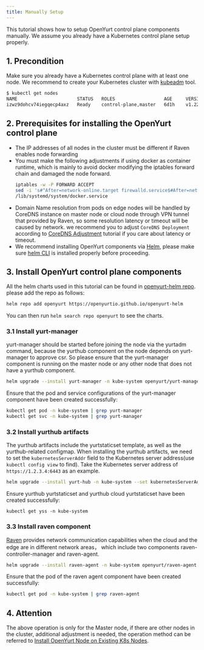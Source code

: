```yaml
---
title: Manually Setup
---
```


This tutorial shows how to setup OpenYurt control plane components manually. We assume you already have a Kubernetes control plane setup properly.

## 1. Precondition

Make sure you already have a Kubernetes control plane with at least one node. We recommend to create your Kubernetes cluster with [kubeadm](https://kubernetes.io/docs/setup/production-environment/tools/kubeadm/create-cluster-kubeadm/) tool.

```bash
$ kubectl get nodes
NAME                      STATUS   ROLES                  AGE     VERSION
izwz9dohcv74iegqecp4axz   Ready    control-plane,master   6d1h    v1.22.11
```

## 2. Prerequisites for installing the OpenYurt control plane
* The IP addresses of all nodes in the cluster must be different if Raven enables node forwarding
* You must make the following adjustments if using docker as container runtime, which is mainly to avoid docker modifying the iptables forward chain and damaged the node forward.
  ```bash
  iptables -w -P FORWARD ACCEPT
  sed -i 's#^After=network-online.target firewalld.service$#After=network-online.target firewalld.service containerd.service#g' \
  /lib/systemd/system/docker.service
  ```
* Domain Name resolution from pods on edge nodes will be handled by CoreDNS instance on master node or cloud node through VPN tunnel that provided by Raven, so some resolution latency or timeout will be caused by network. we recommend you to adjust `CoreDNS Deployment` according to [CoreDNS Adjustment](./coredns-prepare.md) tutorial if you care about latency or timeout.
* We recommend installing OpenYurt components via [Helm](https://helm.sh/), please make sure [helm CLI](https://helm.sh/docs/intro/install/) is installed properly before proceeding.

## 3. Install OpenYurt control plane components

All the helm charts used in this tutorial can be found in [openyurt-helm repo](https://github.com/openyurtio/openyurt-helm). please add the repo as follows:

```bash
helm repo add openyurt https://openyurtio.github.io/openyurt-helm
```

You can then run `helm search repo openyurt` to see the charts.

### 3.1 Install yurt-manager

yurt-manager should be started before joining the node via the yurtadm command, because the yurthub component on the node depends on yurt-manager to approve csr.
So please ensure that the yurt-manager component is running on the master node or any other node that does not have a yurthub component.
```bash
helm upgrade --install yurt-manager -n kube-system openyurt/yurt-manager
```

Ensure that the pod and service configurations of the yurt-manager component have been created successfully:
```bash
kubectl get pod -n kube-system | grep yurt-manager
kubectl get svc -n kube-system | grep yurt-manager
```

### 3.2 Install yurthub artifacts

The yurthub artifacts include the yurtstaticset template, as well as the yurthub-related configmap. When installing the yurthub artifacts, we need to set the `kubernetesServerAddr` field to the Kubernetes server address(use `kubectl config view` to find).
Take the Kubernetes server address of `https://1.2.3.4:6443` as an example.
```bash
helm upgrade --install yurt-hub -n kube-system --set kubernetesServerAddr=https://1.2.3.4:6443 openyurt/yurthub
```

Ensure yurthub yurtstaticset and yurthub cloud yurtstaticset have been created successfully:
```
kubectl get yss -n kube-system
```

### 3.3 Install raven component

[Raven](../core-concepts/raven.md) provides network communication capabilities when the cloud and the edge are in different network areas， which include two components raven-controller-manager and raven-agent.
```bash
helm upgrade --install raven-agent -n kube-system openyurt/raven-agent
```

Ensure that the pod of the raven agent component have been created successfully:
```bash
kubectl get pod -n kube-system | grep raven-agent
```

## 4. Attention

The above operation is only for the Master node, if there are other nodes in the cluster, additional adjustment is needed, the operation method can be referred to [Install OpenYurt Node on Existing K8s Nodes](./yurtadm-join.md#2-install-openyurt-node-components).
